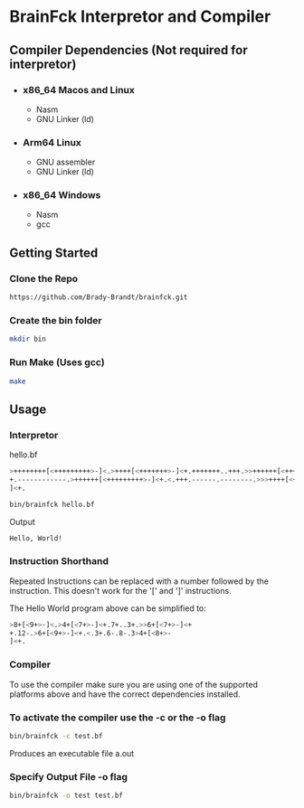 # BrainFck Interpretor and Compiler 


## Compiler Dependencies (Not required for interpretor) 
* ### x86_64 Macos and Linux 
  - Nasm
  - GNU Linker (ld) 
* ### Arm64 Linux
  - GNU assembler
  - GNU Linker (ld)
* ### x86_64 Windows
  - Nasm
  - gcc

## Getting Started
### Clone the Repo
```sh 
https://github.com/Brady-Brandt/brainfck.git
```
### Create the bin folder 
```sh
mkdir bin
```
### Run Make (Uses gcc) 
```sh
make 
```

## Usage 
### Interpretor 
hello.bf
```sh
>++++++++[<+++++++++>-]<.>++++[<+++++++>-]<+.+++++++..+++.>>++++++[<+++++++>-]<+
+.------------.>++++++[<+++++++++>-]<+.<.+++.------.--------.>>>++++[<++++++++>-
]<+.
```
```sh
bin/brainfck hello.bf
```
Output 
```sh
Hello, World!
```
### Instruction Shorthand 
Repeated Instructions can be replaced with a number followed by the instruction. This doesn't work for the '[' and ']' instructions. 

The Hello World program above can be simplified to: 
```sh
>8+[<9+>-]<.>4+[<7+>-]<+.7+..3+.>>6+[<7+>-]<+
+.12-.>6+[<9+>-]<+.<.3+.6-.8-.3>4+[<8+>-
]<+.
```

### Compiler 
To use the compiler make sure you are using one of the supported platforms above and have the correct dependencies installed. 

### To activate the compiler use the -c or the -o flag 

```sh
bin/brainfck -c test.bf
```
Produces an executable file a.out 
### Specify Output File -o flag
```sh
bin/brainfck -o test test.bf
```


